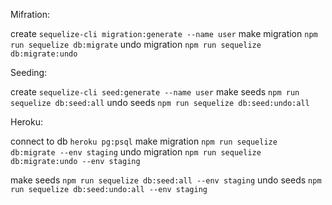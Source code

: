 Mifration: 

create `sequelize-cli migration:generate --name user`
make migration `npm run sequelize db:migrate`
undo migration `npm run sequelize db:migrate:undo`

Seeding:

create `sequelize-cli seed:generate --name user`
make seeds `npm run sequelize db:seed:all`
undo seeds `npm run sequelize db:seed:undo:all`

Heroku:

connect to db `heroku pg:psql`
make migration `npm run sequelize db:migrate --env staging`
undo migration `npm run sequelize db:migrate:undo --env staging`

make seeds `npm run sequelize db:seed:all --env staging`
undo seeds `npm run sequelize db:seed:undo:all --env staging`